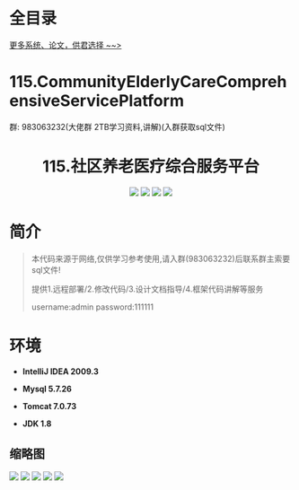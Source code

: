 # 全目录

[更多系统、论文，供君选择 ~~>](https://www.yuque.com/wisebit/blog)

# 115.CommunityElderlyCareComprehensiveServicePlatform

<p>群: 983063232(大佬群 2TB学习资料,讲解)(入群获取sql文件)</p>

<p><h1 align="center">115.社区养老医疗综合服务平台</h1></p>


<p align="center">
	<img src="https://img.shields.io/badge/jdk-1.8-orange.svg"/>
    <img src="https://img.shields.io/badge/springBoot-5.x-lightgrey.svg"/>
    <img src="https://img.shields.io/badge/html-5.x-blue.svg"/>
    <img src="https://img.shields.io/badge/mysql-5.x-yellow.svg"/>
</p>

# 简介


> 本代码来源于网络,仅供学习参考使用,请入群(983063232)后联系群主索要sql文件!
>
> 提供1.远程部署/2.修改代码/3.设计文档指导/4.框架代码讲解等服务
>
> username:admin   password:111111



# 环境

- <b>IntelliJ IDEA 2009.3</b>

- <b>Mysql 5.7.26</b>

- <b>Tomcat 7.0.73</b>

- <b>JDK 1.8</b>




## 缩略图

![](https://bitwise.oss-cn-heyuan.aliyuncs.com/2024/9/10/689c4e75-a233-4202-88bb-e19dfe14954c.png)
![](https://bitwise.oss-cn-heyuan.aliyuncs.com/2024/9/10/d2f29af6-6343-4ecc-9966-994b125a4a3a.png)
![](https://bitwise.oss-cn-heyuan.aliyuncs.com/2024/9/10/266cd465-074c-4331-8aef-5f6e9acdd5c0.png)
![](https://bitwise.oss-cn-heyuan.aliyuncs.com/2024/9/10/74643125-5a13-4c9f-b4cc-3ababf7f2161.png)
![](https://bitwise.oss-cn-heyuan.aliyuncs.com/2024/9/10/552ddd90-b6f7-4321-a101-106e6a200ced.png)


